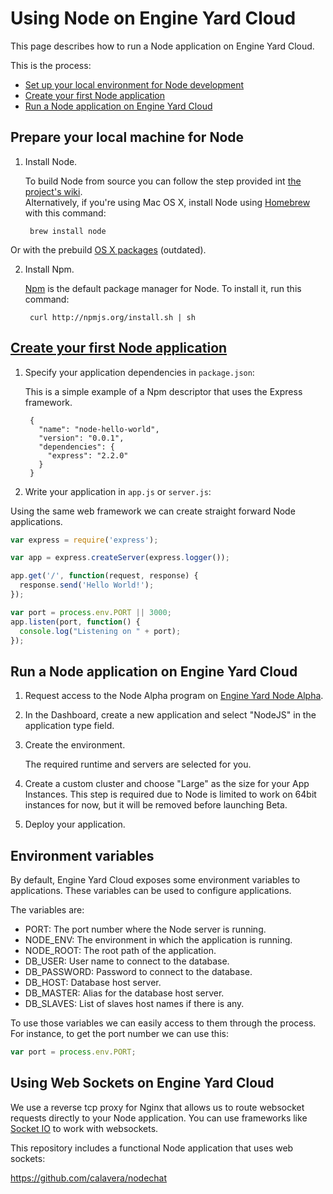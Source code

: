 # Using Node on Engine Yard Cloud

This page describes how to run a Node application on Engine Yard Cloud.

This is the process:

* [Set up your local environment for Node development][1]
* [Create your first Node application][2]
* [Run a Node application on Engine Yard Cloud][3]

<h2 id="topic1">Prepare your local machine for Node</h2>

1. Install Node.  

    To build Node from source you can follow the step provided int [the project's wiki](https://github.com/joyent/node/wiki/Installation).  
    Alternatively, if you're using Mac OS X, install Node using [Homebrew](http://mxcl.github.com/homebrew/) with this command:

        brew install node

  Or with the prebuild [OS X packages](https://sites.google.com/site/nodejsmacosx/) (outdated).

2. Install Npm.

    [Npm](http://npmjs.org/) is the default package manager for Node. To install it, run this command:

        curl http://npmjs.org/install.sh | sh

<a href="#topic2"><h2 id="topic2">Create your first Node application</h2></a>

1. Specify your application dependencies in `package.json`:  

    This is a simple example of a Npm descriptor that uses the Express framework.

        {
          "name": "node-hello-world",
          "version": "0.0.1",
          "dependencies": {
            "express": "2.2.0"
          }
        }

2. Write your application in `app.js` or `server.js`:

Using the same web framework we can create straight forward Node applications.

```javascript
var express = require('express');

var app = express.createServer(express.logger());

app.get('/', function(request, response) {
  response.send('Hello World!');
});

var port = process.env.PORT || 3000;
app.listen(port, function() {
  console.log("Listening on " + port);
});
```

<h2 id="topic3">Run a Node application on Engine Yard Cloud</h2>

1. Request access to the Node Alpha program on [Engine Yard Node Alpha]('#").

2. In the Dashboard, create a new application and select "NodeJS" in the application type field.

3. Create the environment.  

    The required runtime and servers are selected for you.

4. Create a custom cluster and choose "Large" as the size for your App Instances. This step is required due to Node is limited to work on 64bit instances for now, but it will be removed before launching Beta.

5. Deploy your application.



## Environment variables

By default, Engine Yard Cloud exposes some environment variables to applications. These variables can be used to configure applications.
<!-- original said "some variable environments". I changed this to "some environment variables" -->

The variables are:

- PORT: The port number where the Node server is running.
- NODE_ENV: The environment in which the application is running.
- NODE_ROOT: The root path of the application.
- DB_USER: User name to connect to the database.
- DB_PASSWORD: Password to connect to the database.
- DB_HOST: Database host server.
- DB_MASTER: Alias for the database host server.
- DB_SLAVES: List of slaves host names if there is any.

To use those variables we can easily access to them through the process. For instance, to get the port number we can use this:

```javascript
var port = process.env.PORT;
```

## Using Web Sockets on Engine Yard Cloud

We use a reverse tcp proxy for Nginx that allows us to route websocket requests directly to your Node application. You can use frameworks like [Socket IO](http://socket.io/) to work with websockets.

This repository includes a functional Node application that uses web sockets:

https://github.com/calavera/nodechat


[1]: #topic1        "topic1"
[2]: #topic2        "topic2"
[3]: #topic3        "topic3"